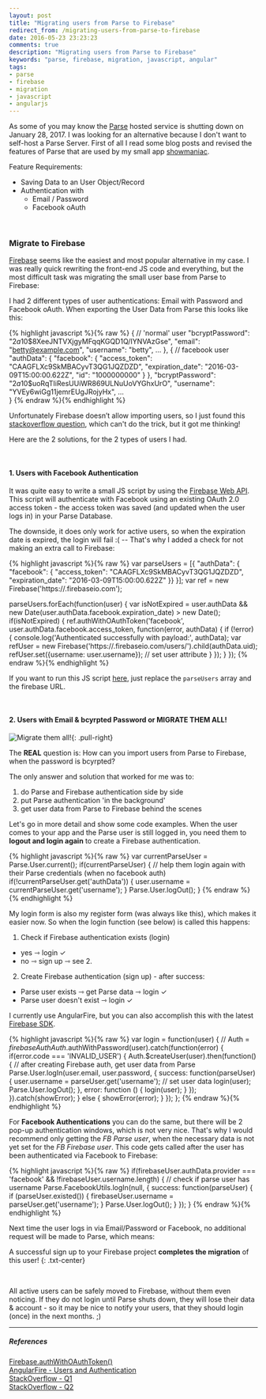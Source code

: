 ```yaml
---
layout: post
title: "Migrating users from Parse to Firebase"
redirect_from: /migrating-users-from-parse-to-firebase
date: 2016-05-23 23:23:23
comments: true
description: "Migrating users from Parse to Firebase"
keywords: "parse, firebase, migration, javascript, angular"
tags:
- parse
- firebase
- migration
- javascript
- angularjs
---
```


As some of you may know the [Parse](https://www.parse.com) hosted service is shutting down on January 28, 2017. I was looking for an alternative because I don't want to self-host a Parse Server. First of all I read some blog posts and revised the features of Parse that are used by my small app [showmaniac](http://www.showmaniac.org/). 

Feature Requirements:

* Saving Data to an User Object/Record
* Authentication with
  * Email / Password
  * Facebook oAuth

<br>

### Migrate to Firebase 

[Firebase](https://www.firebase.com/) seems like the easiest and most popular alternative in my case. I was really quick rewriting the front-end JS code and everything, but the most difficult task was migrating the small user base from Parse to Firebase:

I had 2 different types of user authentications: Email with Password and Facebook oAuth. When exporting the User Data from Parse this looks like this: 

{% highlight javascript %}{% raw %}
{  // 'normal' user
  "bcryptPassword": "$2a$10$8XeeJNTVXjgyMFqqKGQD1Q/IYNVAzGse",
  "email": "betty@example.com",
  "username": "betty",
  ...
}, { // facebook user
  "authData": {
    "facebook": {
      "access_token": "CAAGFLXc9SkMBACyvT3QG1JQZDZD",
      "expiration_date": "2016-03-09T15:00:00.622Z",
      "id": "1000000000"
    }
  },
  "bcryptPassword": "$2a$10$uoRqTIiResUUiWR869ULNuUoVYGhxUrO",
  "username": "YVEy6wiGg11jemrEUgJRojyHx",
  ...  
}
{% endraw %}{% endhighlight %}


Unfortunately Firebase doesn’t allow importing users, so I just found this [stackoverflow question](http://stackoverflow.com/questions/16053273/firebase-import-users-from-existing-app), which can't do the trick, but it got me thinking!

Here are the 2 solutions, for the 2 types of users I had. 

<br>

#### 1. Users with Facebook Authentication

It was quite easy to write a small JS script by using the [Firebase Web API](https://www.firebase.com/docs/web/api/firebase/authwithoauthtoken.html). This script will authenticate with Facebook using an existing OAuth 2.0 access token - the access token was saved (and updated when the user logs in) in your Parse Database. 

The downside, it does only work for active users, so when the expiration date is expired, the login will fail :(   --  That's why I added a check for not making an extra call to Firebase:

{% highlight javascript %}{% raw %}
var parseUsers = [{ "authData": { "facebook": { "access_token": "CAAGFLXc9SkMBACyvT3QG1JQZDZD", "expiration_date": "2016-03-09T15:00:00.622Z" }} }];
var ref = new Firebase('https://<YOUR-FIREBASE-APP>.firebaseio.com');

parseUsers.forEach(function(user) {
  var isNotExpired = user.authData && new Date(user.authData.facebook.expiration_date) > new Date();
  if(isNotExpired) {
    ref.authWithOAuthToken('facebook', user.authData.facebook.access_token, function(error, authData) {
      if (!error) {
        console.log('Authenticated successfully with payload:', authData);
        var refUser = new Firebase('https://<YOUR-FIREBASE-APP>.firebaseio.com/users/').child(authData.uid);
        refUser.set({username: user.username}); // set user attribute
      }
    });
  }
});
{% endraw %}{% endhighlight %}

If you want to run this JS script [here](http://js.do/code/migrate-parse-users-to-firebase), just replace the `parseUsers` array and the firebase URL.

<br>

#### 2. Users with Email & bcyrpted Password or MIGRATE THEM ALL!

![Migrate them all!](https://cdn.meme.am/instances/200x/68515726.jpg){: .pull-right}

The **REAL** question is: How can you import users from Parse to Firebase, when the password is bcyrpted? 

The only answer and solution that worked for me was to:

1. do Parse and Firebase authentication side by side
2. put Parse authentication 'in the background'
3. get user data from Parse to Firebase behind the scenes

Let's go in more detail and show some code examples. When the user comes to your app and the Parse user is still logged in, you need them to **logout and login again** to create a Firebase authentication. 

{% highlight javascript %}{% raw %}
var currentParseUser = Parse.User.current();
if(currentParseUser) {
   // help them login again with their Parse credentials (when no facebook auth)
  if(!currentParseUser.get('authData')) {
    user.username = currentParseUser.get('username');
  }
  Parse.User.logOut();
}
{% endraw %}{% endhighlight %}


My login form is also my register form (was always like this), which makes it easier now. So when the login function (see below) is called this happens:

1. Check if Firebase authentication exists (login)
  * yes ⇾ login ✓
  * no  ⇾ sign up ⇾ see 2.
2. Create Firebase authentication (sign up) - after success:
  * Parse user exists ⇾ get Parse data ⇾ login ✓
  * Parse user doesn't exist ⇾ login ✓

I currently use AngularFire, but you can also accomplish this with the latest [Firebase SDK](https://firebase.google.com/docs/).

{% highlight javascript %}{% raw %}
var login = function(user) {
  // Auth = $firebaseAuth
  Auth.$authWithPassword(user).catch(function(error) {
    if(error.code === 'INVALID_USER') {
      Auth.$createUser(user).then(function() {
        // after creating Firebase auth, get user data from Parse
        Parse.User.logIn(user.email, user.password, {
          success: function(parseUser) {
            user.username = parseUser.get('username'); // set user data
            login(user);
            Parse.User.logOut();
          }, error: function () {
            login(user);
          }
        });
      }).catch(showError);
    } else {
      showError(error);
    }
  });
};
{% endraw %}{% endhighlight %}



For **Facebook Authentications** you can do the same, but there will be 2 pop-up authentication windows, which is not very nice. That's why I would recommend only getting the *FB Parse user*, when the necessary data is not yet set for the *FB Firebase user*. This code gets called after the user has been authenticated via Facebook to Firebase:


{% highlight javascript %}{% raw %}
if(firebaseUser.authData.provider === 'facebook' && !firebaseUser.username.length) {
  // check if parse user has username
  Parse.FacebookUtils.logIn(null, {
    success: function(parseUser) {
      if (parseUser.existed()) {
        firebaseUser.username = parseUser.get('username');
      }
      Parse.User.logOut();
    }
  });
}
{% endraw %}{% endhighlight %}

Next time the user logs in via Email/Password or Facebook, no additional request will be made to Parse, which means: 

A successful sign up to your Firebase project **completes the migration** of this user!
{: .txt-center}

<br>

All active users can be safely moved to Firebase, without them even noticing. If they do not login until Parse shuts down, they will lose their data & account - so it may be nice to notify your users, that they should login (once) in the next months. ;)


---
  
##### References

[Firebase.authWithOAuthToken()](https://www.firebase.com/docs/web/api/firebase/authwithoauthtoken.html)  
[AngularFire - Users and Authentication](https://www.firebase.com/docs/web/libraries/angular/api.html#angularfire-users-and-authentication-createusercredentials)  
[StackOverflow - Q1](http://stackoverflow.com/questions/36185483/how-to-migrate-data-from-parse-com-to-firebase)  
[StackOverflow - Q2](http://stackoverflow.com/questions/16053273/firebase-import-users-from-existing-app)    
